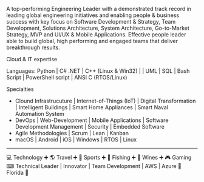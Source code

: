 A top-performing Engineering Leader with a demonstrated track record in leading global engineering initiatives and enabling people & business success with key focus on Software Development & Strategy, Team Development, Solutions Architecture, System Architecture, Go-to-Market Strategy, MVP and UI/UX & Mobile Applications. Effective people leader able to build global, high performing and engaged teams that deliver breakthrough results.

Cloud & IT expertise 

Languages: Python | C#  .NET | C++ (Linux & Win32) | | UML | SQL | Bash Script | PowerShell script | ANSI C (RTOS/Linux) 

Specialties
- Clound Infrastrucuture | Internet-of-Things (IoT) | Digital Transformation | Intelligent Buildings | Smart Home Appliances | Smart Naval Automation System
- DevOps | Web-Development | Mobile Applications | Software Development Management | Security | Embedded Software
- Agile Methodologies | Scrum | Lean | Kanban
- macOS | Android | iOS | Windows | RTOS | Linux 


*************

💻 Technology ➕ 🌎 Travel ➕ 🏀 Sports ➕ 🎣 Fishing ➕ 🍷 Wines ➕ 🎮 Gaming
⌨ Technical Leader | Innovator | Team Development | AWS | Azure
🌴 Florida 🌴
